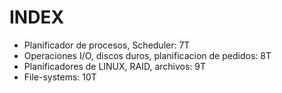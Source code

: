 # INDEX

* Planificador de procesos, Scheduler: 7T
* Operaciones I/O, discos duros, planificacion de pedidos: 8T
* Planificadores de LINUX, RAID, archivos: 9T
* File-systems: 10T
